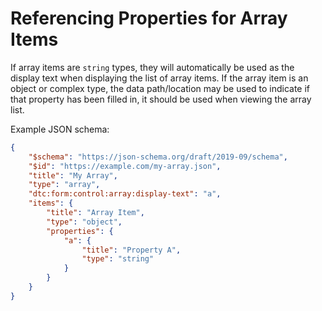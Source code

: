 <!-- title: Referencing Properties for Array Items -->

# Referencing Properties for Array Items

If array items are `string` types, they will automatically be used as the display text when displaying the list of array items. If the array item is an object or complex type, the data path/location may be used to indicate if that property has been filled in, it should be used when viewing the array list.

Example JSON schema:
```json
{
    "$schema": "https://json-schema.org/draft/2019-09/schema",
    "$id": "https://example.com/my-array.json",
    "title": "My Array",
    "type": "array",
    "dtc:form:control:array:display-text": "a",
    "items": {
        "title": "Array Item",
        "type": "object",
        "properties": {
            "a": {
                "title": "Property A",
                "type": "string"
            }
        }
    }
}
```